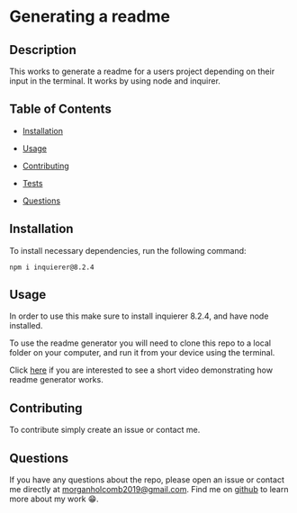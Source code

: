 
  # Generating a readme
 

  ## Description

  This works to generate a readme for a users project depending on their input in the terminal. It works by using node and inquirer. 
  
  ## Table of Contents
  

  * [Installation](#installation)
  
  * [Usage](#usage)

  * [Contributing](#contributing)

  * [Tests](#tests)

  * [Questions](#questions)

  ## Installation

  To install necessary dependencies, run the following command:

  ~~~
  npm i inquierer@8.2.4
  ~~~

  ## Usage
  In order to use this make sure to install inquierer 8.2.4, and have node installed.
  
  To use the readme generator you will need to clone this repo to a local folder on your computer, and run it from your device using the terminal. 

  Click <a href="https://watch.screencastify.com/v/MMGlF59zakC2taNiVfpF" target="_blank">here</a> if you are interested to see a short video demonstrating how readme generator works.

  
  ## Contributing

  To contribute simply create an issue or contact me. 

  ## Questions
  
 If you have any questions about the repo, please open an issue or contact me directly at morganholcomb2019@gmail.com. Find me on <a href="https://github.com/morgan1317" target="_blank">github</a> to learn more about my work  😁.
